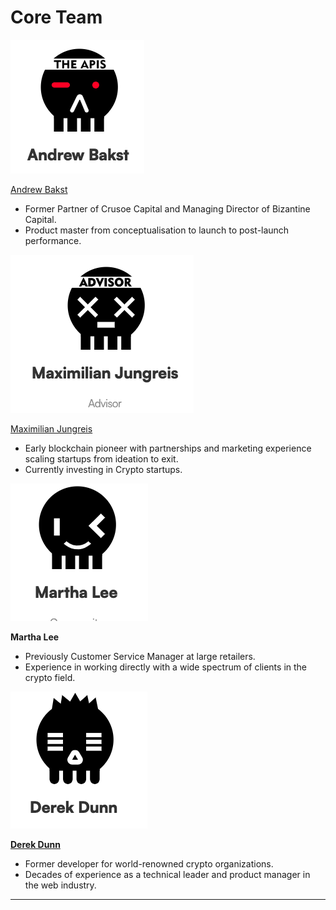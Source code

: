 # Core Team

![](<../.gitbook/assets/截屏2022-03-23 下午12.43.00.png>)

[Andrew Bakst](https://twitter.com/andrew\_bakst)

* Former Partner of Crusoe Capital and Managing Director of Bizantine Capital.&#x20;
* Product master from conceptualisation to launch to post-launch performance.

![](<../.gitbook/assets/截屏2022-03-23 下午12.44.15.png>)

[Maximilian Jungreis](https://twitter.com/MaxWolf\_\_)

* Early blockchain pioneer with partnerships and marketing experience scaling startups from ideation to exit.&#x20;
* Currently investing in Crypto startups.

![](<../.gitbook/assets/截屏2022-03-23 下午12.43.18.png>)

**Martha Lee**

* Previously Customer Service Manager at large retailers.&#x20;
* Experience in working directly with a wide spectrum of clients in the crypto field.

![](<../.gitbook/assets/截屏2022-03-23 下午12.43.52.png>)

****[**Derek Dunn**](https://github.com/Derek-Dunn)****

* Former developer for world-renowned crypto organizations.&#x20;
* Decades of experience as a technical leader and product manager in the web industry.

****
